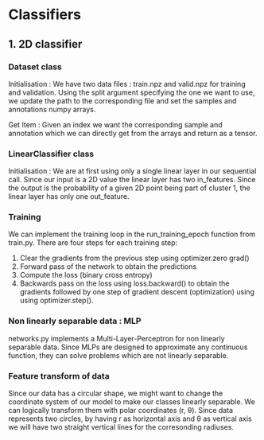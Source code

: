 # Classifiers

## 1. 2D classifier

### Dataset class
Initialisation : We have two data files : train.npz and valid.npz for training and validation.
Using the split argument specifying the one we want to use, we update the path to the corresponding file and set the samples and annotations numpy arrays.

Get Item : Given an index we want the corresponding sample and annotation which we can directly get from the arrays and return as a tensor.

### LinearClassifier class
Initialisation : We are at first using only a single linear layer in our sequential call. Since our input is a 2D value the linear layer has two in_features. Since the output is the probability of a given 2D point being part of cluster 1, the linear layer has only one out_feature.

### Training
We can implement the training loop in the run_training_epoch function from train.py. There are four steps for each training step:
1. Clear the gradients from the previous step using optimizer.zero grad()
2. Forward pass of the network to obtain the predictions
3. Compute the loss (binary cross entropy)
4. Backwards pass on the loss using loss.backward() to obtain the gradients followed by one step of gradient descent (optimization) using using optimizer.step().

### Non linearly separable data : MLP
networks.py implements a Multi-Layer-Perceptron for non linearly separable data. Since MLPs are designed to approximate any continuous function, they can solve problems which are not linearly separable.

### Feature transform of data
Since our data has a circular shape, we might want to change the coordinate system of our model to make our classes linearly separable. We can logically transform them with polar coordinates (r, θ). Since data represents two circles, by having r as horizontal axis and θ as vertical axis we will have two straight vertical lines for the corresonding radiuses.
